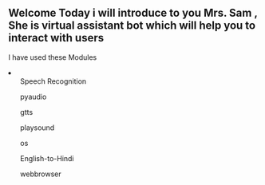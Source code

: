 ## Welcome Today i will introduce to you Mrs. Sam , She is virtual assistant bot which will help you to interact with users

I have used these Modules
<li>
  <ul>  Speech Recognition</ul>
  <ul> pyaudio</ul>
  <ul> gtts</ul>
  <ul> playsound</ul>
  <ul> os</ul>
  <ul> English-to-Hindi</ul>
  <ul> webbrowser</ul>
</li>
